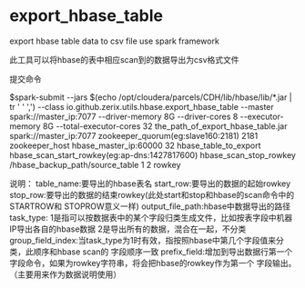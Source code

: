 # export_hbase_table
export hbase table data to csv file use spark framework

此工具可以将hbase的表中相应scan到的数据导出为csv格式文件


提交命令

$spark-submit  --jars $(echo /opt/cloudera/parcels/CDH/lib/hbase/lib/*.jar | tr ' ' ',')  --class io.github.zerix.utils.hbase.export_hbase_table --master spark://master_ip:7077 --driver-memory 8G --driver-cores 8 --executor-memory 8G --total-executor-cores 32  the_path_of_export_hbase_table.jar spark://master_ip:7077 zookeeper_quorum(eg:slave160:2181) 2181 zookeeper_host hbase_master_ip:60000 32 hbase_table_to_export hbase_scan_start_rowkey(eg:ap-dns:1427817600) hbase_scan_stop_rowkey /hbase_backup_path/source_table 1 2 rowkey

说明：
table_name:要导出的hbase表名
start_row:要导出的数据的起始rowkey
stop_row:要导出的数据的结束rowkey(此处start和stop和hbase的scan命令中的STARTROW和
STOPROW意义一样)
output_file_path:hbase中数据导出的路径
task_type: 1是指可以按数据表中的某个字段归类生成文件，比如按表字段中机器IP导出各自的hbase数据
		   2是导出所有的数据，混合在一起，不分类
group_field_index:当task_type为1时有效，指按照hbase中第几个字段值来分类，此顺序和hbase scan的
字段顺序一致
prefix_field:增加到导出数据行第一个字段命令，如果为rowkey字符串，将会把hbase的rowkey作为第一个
字段输出。（主要用来作为数据说明使用）

